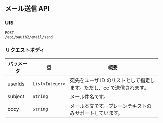 ## メール送信 API

### URI

```
POST
/api/oauth2/email/send
```

### リクエストボディ

| パラメータ | 型              | 概要                                                                  |
| ---------- | --------------- | --------------------------------------------------------------------- |
| userIds    | `List<Integer>` | 宛先をユーザ ID のリストとして指定します。ただし、cc で送信されます。 |
| subject    | `String`        | メール件名です。                                                      |
| body       | `String`        | メール本文です。プレーンテキストのみサポートしています。              |
